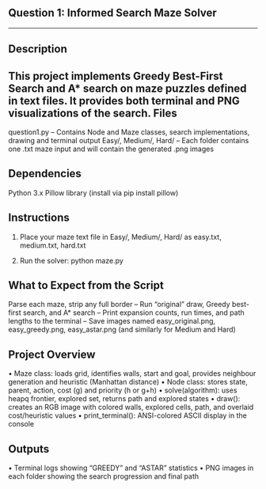 Question 1: Informed Search Maze Solver
---------------------------------------


-----------
Description
-----------

This project implements Greedy Best-First Search and A* search on maze puzzles defined in text files. It provides both terminal and PNG visualizations of the search. Files
-


 question1.py – Contains Node and Maze classes, search implementations, drawing and terminal output
 Easy/, Medium/, Hard/ – Each folder contains one .txt maze input and will contain the generated .png images



Dependencies
-
 Python 3.x
 Pillow library (install via pip install pillow)

Instructions
-
1.	Place your maze text file in Easy/, Medium/, Hard/ as easy.txt, medium.txt, hard.txt

2.	Run the solver: python maze.py

What to Expect from the Script
- 

Parse each maze, strip any full border
– Run “original” draw, Greedy best-first search, and A* search
– Print expansion counts, run times, and path lengths to the terminal
– Save images named easy_original.png, easy_greedy.png, easy_astar.png (and similarly for Medium and Hard)


Project Overview
-
• Maze class: loads grid, identifies walls, start and goal, provides neighbour generation and heuristic (Manhattan distance)
• Node class: stores state, parent, action, cost (g) and priority (h or g+h)
• solve(algorithm): uses heapq frontier, explored set, returns path and explored states
• draw(): creates an RGB image with colored walls, explored cells, path, and overlaid cost/heuristic values
• print_terminal(): ANSI-colored ASCII display in the console

Outputs
-
• Terminal logs showing “GREEDY” and “ASTAR” statistics
• PNG images in each folder showing the search progression and final path


